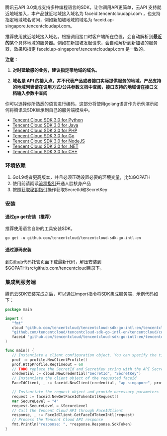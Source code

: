 

腾讯云API 3.0集成支持多种编程语言的SDK，让你调用API更简单，云API 支持就近地域接入，本产品就近地域接入域名为 faceid.tencentcloudapi.com ，也支持指定地域域名访问，例如新加坡地域的域名为 faceid.ap-singapore.tencentcloudapi.com。

推荐使用就近地域接入域名。根据调用接口时客户端所在位置，会自动解析到**最近的**某个具体地域的服务器。例如在新加坡发起请求，会自动解析到新加坡的服务器，效果和指定 faceid.ap-singaporef.tencentcloudapi.com 是一致的。

**注意：**

1. **对时延敏感的业务，建议指定带地域的域名。**

2. **域名是 API 的接入点，并不代表产品或者接口实际提供服务的地域。产品支持的地域列表请在调用方式/公共参数文档中查阅，接口支持的地域请在接口文档输入参数中查阅**

你可以选择你所熟悉的语言进行编码，这部分将使用golang语言作为示例演示如何将腾讯云SDK继承到自己的服务端模块中。

* [Tencent Cloud SDK 3.0 for Python](https://github.com/TencentCloud/tencentcloud-sdk-python-intl-en/blob/master/tencentcloud/faceid/v20180301/faceid_client.py)
* [Tencent Cloud SDK 3.0 for Java](https://github.com/TencentCloud/tencentcloud-sdk-java-intl-en/blob/master/src/main/java/com/tencentcloudapi/faceid/v20180301/FaceidClient.java)
* [Tencent Cloud SDK 3.0 for PHP](https://github.com/TencentCloud/tencentcloud-sdk-php-intl-en/blob/master/src/TencentCloud/Faceid/V20180301/FaceidClient.php)
* [Tencent Cloud SDK 3.0 for Go](https://github.com/TencentCloud/tencentcloud-sdk-go-intl-en/blob/master/tencentcloud/faceid/v20180301/client.go)
* [Tencent Cloud SDK 3.0 for NodeJS](https://github.com/TencentCloud/tencentcloud-sdk-nodejs-intl-en/blob/master/tencentcloud/faceid/v20180301/faceid_client.js)
* [Tencent Cloud SDK 3.0 for .NET](https://github.com/TencentCloud/tencentcloud-sdk-dotnet-intl-en/blob/master/TencentCloud/Faceid/V20180301/FaceidClient.cs)
* [Tencent Cloud SDK 3.0 for C++](https://github.com/TencentCloud/tencentcloud-sdk-cpp-intl-en/blob/master/faceid/src/v20180301/FaceidClient.cpp)

### 环境依赖

1. Go1.9或者更高版本，并且必须正确设置必要的环境变量，比如GOPATH
2. 使用前请阅读[流程指引](https://www.tencentcloud.com/document/product/1061/37028?lang=en&pg=)开通人脸核身产品
3. 按照[获取秘钥指引](https://console.tencentcloud.com/cam/capi)操作获取SecretId和SecretKey

### 安装

#### 通过go get安装（推荐）

推荐使用语言自带的工具安装SDK。

```shell
go get -u github.com/tencentcloud/tencentcloud-sdk-go-intl-en
```

#### 通过源码安装

到[Github](https://github.com/tencentcloud/tencentcloud-sdk-go-intl-en)代码托管页面下载最新代码，解压安装到$GOPATH/src/github.com/tencentcloud目录下。

### 集成到服务端

腾讯云SDK安装完成之后，可以通过import指令将SDK集成服务端，示例代码如下：

```go
package main

import (
   "fmt"
   cloud "github.com/tencentcloud/tencentcloud-sdk-go-intl-en/tencentcloud/common"
   "github.com/tencentcloud/tencentcloud-sdk-go-intl-en/tencentcloud/common/profile"
   faceid "github.com/tencentcloud/tencentcloud-sdk-go-intl-en/tencentcloud/faceid/v20180301"
)

func main() {
   // Instantiate a client configuration object. You can specify the timeout period and other configuration items
   prof := profile.NewClientProfile()
   prof.HttpProfile.ReqTimeout = 60
   // TODO replace the SecretId and SecretKey string with the API SecretId and SecretKey
   credential := cloud.NewCredential("SecretId", "SecretKey")
   // Instantiate the client object of the requested faceid
   FaceIdClient, _ := faceid.NewClient(credential, "ap-singapore", prof)

   // Instantiate the request object and provide necessary parameters
   request := faceid.NewGetFaceIdTokenIntlRequest()
   var SecureLevel = "4"
   request.SecureLevel = &SecureLevel
   // Call the Tencent Cloud API through FaceIdClient
   response, _ := FaceIdClient.GetFaceIdTokenIntl(request)
   // Process the Tencent Cloud API response
   fmt.Println("response: ", *response.Response.SdkToken)
}

```